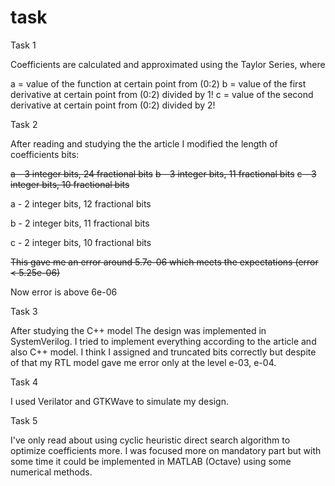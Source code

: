 # task

Task 1 

Coefficients are calculated and approximated using the Taylor Series, where

a = value of the function at certain point from (0:2)
b = value of the first derivative at certain point from (0:2)
divided by 1!
c = value of the second derivative at certain point from (0:2)
divided by 2!

Task 2 

After reading and studying the the article I modified the length of coefficients bits:

<s>a - 3 integer bits, 24 fractional bits</s>
<s>b - 3 integer bits, 11 fractional bits</s>
<s>c - 3 integer bits, 10 fractional bits</s>

a - 2 integer bits, 12 fractional bits

b - 2 integer bits, 11 fractional bits

c - 2 integer bits, 10 fractional bits

<s>This gave me an error around 5.7e-06 which meets the expectations (error < 5.25e-06) </s>

Now error is above 6e-06

Task 3

After studying the C++ model The design was implemented in SystemVerilog. I tried to implement everything according to the article and also C++ model. I think I assigned and truncated bits correctly but despite of that my RTL model gave me error only at the level e-03, e-04.

Task 4

I used Verilator and GTKWave to simulate my design.

Task 5

I've only read about using cyclic heuristic direct search algorithm to optimize coefficients more. I was focused more on mandatory part but with some time it could be implemented in MATLAB (Octave) using some numerical methods.



